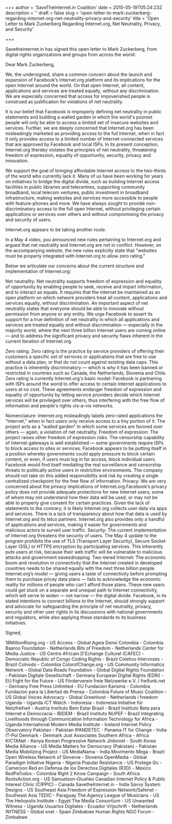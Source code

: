+++
author = 'SaveTheInternet.in Coalition'
date = 2015-05-19T05:24:23Z
description = ''
draft = false
slug = 'open-letter-to-mark-zuckerberg-regarding-internet-org-net-neutrality-privacy-and-security'
title = 'Open Letter to Mark Zuckerberg Regarding Internet.org, Net Neutrality, Privacy, and Security'

+++


Savetheinternet.in has signed this open letter to Mark Zuckerberg, from digital rights organizations and groups from across the world:

Dear Mark Zuckerberg,

We, the undersigned, share a common concern about the launch and expansion of Facebook’s Internet.org platform and its implications for the open Internet around the world. On that open Internet, all content, applications and services are treated equally, without any discrimination. We are especially concerned that access for impoverished people is construed as justification for violations of net neutrality.

It is our belief that Facebook is improperly defining net neutrality in public statements and building a walled garden in which the world's poorest people will only be able to access a limited set of insecure websites and services. Further, we are deeply concerned that Internet.org has been misleadingly marketed as providing access to the full Internet, when in fact it only provides access to a limited number of Internet-connected services that are approved by Facebook and local ISPs. In its present conception, Internet.org thereby violates the principles of net neutrality, threatening freedom of expression, equality of opportunity, security, privacy and innovation.

We support the goal of bringing affordable Internet access to the two-thirds of the world who currently lack it. Many of us have been working for years on initiatives to bridge the digital divide, such as building Internet access facilities in public libraries and telecentres, supporting community broadband, local telecom ventures, public investment in broadband infrastructure, making websites and services more accessible to people with feature-phones and more. We have always sought to provide non-discriminatory access to the full open Internet, without privileging certain applications or services over others and without compromising the privacy and security of users.

Internet.org appears to be taking another route.

In a May 4 video, you announced new rules pertaining to Internet.org and argued that net neutrality and Internet.org are not in conflict. However, on the accompanying website, the new rules explicitly state that "websites must be properly integrated with Internet.org to allow zero rating."

Below we articulate our concerns about the current structure and implementation of Internet.org:

Net neutrality: Net neutrality supports freedom of expression and equality of opportunity by enabling people to seek, receive and impart information, and to interact as equals. It requires that the internet be maintained as an open platform on which network providers treat all content, applications and services equally, without discrimination. An important aspect of net neutrality states that everyone should be able to innovate without permission from anyone or any entity.
We urge Facebook to assert its support for a true definition of net neutrality in which all applications and services are treated equally and without discrimination — especially in the majority world, where the next three billion Internet users are coming online — and to address the significant privacy and security flaws inherent in the current iteration of Internet.org.

Zero rating: Zero rating is the practice by service providers of offering their customers a specific set of services or applications that are free to use without a data plan, or that do not count against existing data caps. This practice is inherently discriminatory — which is why it has been banned or restricted in countries such as Canada, the Netherlands, Slovenia and Chile.
Zero rating is currently Internet.org's basic model: Facebook is partnering with ISPs around the world to offer access to certain Internet applications to users at no cost. These agreements endanger freedom of expression and equality of opportunity by letting service providers decide which Internet services will be privileged over others, thus interfering with the free flow of information and people's rights vis-a-vis networks.

Nomenclature: Internet.org misleadingly labels zero-rated applications the "Internet," when in fact users only receive access to a tiny portion of it. The project acts as a "walled garden" in which some services are favored over others — again, a violation of net neutrality.
Freedom of expression: The project raises other freedom of expression risks. The censorship capability of Internet gateways is well established  —  some governments require ISPs to block access to sites or services. Facebook appears to be putting itself in a position whereby governments could apply pressure to block certain content, or even, if users must log in for access, block individual users. Facebook would find itself mediating the real surveillance and censorship threats to politically active users in restrictive environments. The company should not take on this added responsibility and risk by creating a single centralized checkpoint for the free flow of information.
Privacy: We are very concerned about the privacy implications of Internet.org.Facebook’s privacy policy does not provide adequate protections for new Internet users, some of whom may not understand how their data will be used, or may not be able to properly give consent for certain practices. Given the lack of statements to the contrary, it is likely Internet.org collects user data via apps and services. There is a lack of transparency about how that data is used by Internet.org and its telco partners. Internet.org also provides only a handful of applications and services, making it easier for governments and malicious actors to surveil user traffic.
Security: The current implementation of Internet.org threatens the security of users. The May 4 update to the program prohibits the use of TLS (Transport Layer Security), Secure Socket Layer (SSL) or HTTPS encryption by participating services. This inherently puts users at risk, because their web traffic will be vulnerable to malicious attacks and government eavesdropping.
Two-tiered Internet: The economic boom and revolution in connectivity that the Internet created in developed countries needs to be shared equally with the next three billion people. Internet.org’s model  — giving users a taste of connectivity before prompting them to purchase pricey data plans  — fails to acknowledge the economic reality for millions of people who can’t afford those plans. These new users could get stuck on a separate and unequal path to Internet connectivity, which will serve to widen  — not narrow  — the digital divide.
Facebook, in its stated intentions to connect billions to the Internet, should strongly support and advocate for safeguarding the principle of net neutrality, privacy, security and other user rights in its discussions with national governments and regulators, while also applying these standards to its business initiatives.

Signed,

18MillionRising.org - US
Access - Global
Ageia Densi Colombia - Colombia
Baaroo Foundation - Netherlands
Bits of Freedom - Netherlands
Center for Media Justice - US
Centre Africain D'Echange Culturel (CAFEC) - Democratic Republic of Congo
Coding Rights - Brazil
Coletivo Intervozes - Brazil
Colnodo - Colombia
ColorofChange.org - US
Community Informatics Network - Global
Data Roads Foundation - Global
Digital Rights Foundation - Pakistan
Digitale Gesellschaft - Germany
European Digital Rights (EDRi) - EU
Fight for the Future - US
Förderverein freie Netzwerke e.V. / freifunk.net - Germany
Free Press Unlimited - EU
Fundacion Karisma - Colombia
Fundacion para la Libertad de Prensa - Colombia
Future of Music Coalition - US
Global Voices Advocacy - Global
Greenhost - Netherlands
i freedom Uganda - Uganda
ICT Watch - Indonesia - Indonesia
Initiative für Netzfreiheit - Austria
Instituto Bem Estar Brasil - Brazil
Instituto Beta para Internet e Democracia - IBIDEM - Brazil
Instituto NUPEF - Brazil
Integrating Livelihoods through Communication Information Technology for Africa - Uganda
International Modern Media Institute - Iceland
Internet Policy Observatory Pakistan - Pakistan
IPANDETEC - Panama
IT for Change - India
IT-Pol Denmark - Denmark
Just Associates Southern Africa - Africa
KICTANet - Kenya
Korean Progressive Network Jinbonet - South Korea
Media Alliance - US
Media Matters for Democracy (Pakistan) - Pakistan
Media Mobilizing Project - US
MediaNama - India
Movimento Mega - Brazil
Open Wireless Network of Slovenia - Slovenia
OpenMedia - Global
Paradigm Initiative Nigeria - Nigeria
Popular Resistance - US
Protege Qv - Cameroon
Red en Defensa de los Derechos Digitales (R3D) - Mexico
RedPaTodos - Colombia
RIght 2 Know Campaign - South Africa
RootsAction.org - US
Samuelson-Glushko Canadian Internet Policy & Public Interest Clinic (CIPPIC) - Canada
SavetheInternet.in - India
Savvy System Designs - US
Southeast Asia Freedom of Expression Network/Safenet - Southeast Asia
TEDIC - Paraguay
The Agency League of Musicians - US
The Heliopolis Institute - Egypt
The Media Consortium - US
Unwanted Witness - Uganda
Usuarios Digitales - Ecuador
Vrijschrift - Netherlands
WITNESS - Global
xnet - Spain
Zimbabwe Human Rights NGO Forum - Zimbabwe


